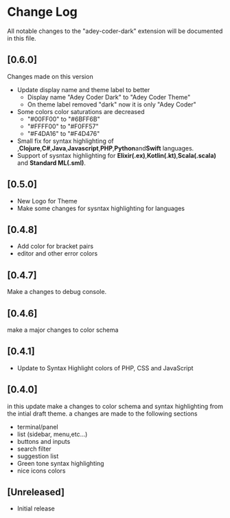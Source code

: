 # Change Log

All notable changes to the "adey-coder-dark" extension will be documented in this file.

## [0.6.0]

Changes made on this version

- Update display name and theme label to better
  - Display name "Adey Coder Dark" to "Adey Coder Theme"
  - On theme label removed "dark" now it is only "Adey Coder"
- Some colors color saturations are decreased
  - "#00FF00" to "#6BFF6B"
  - "#FFFF00" to "#F0FF57"
  - "#F4DA16" to "#F4D476"
- Small fix for syntax highlighting of ,**Clojure**,**C#**,**Java**,**Javascript**,**PHP**,**Python**and**Swift** languages.
- Support of sysntax highlighting for **Elixir(.ex)**,**Kotlin(.kt)**,**Scala(.scala)** and **Standard ML(.sml)**.

## [0.5.0]

- New Logo for Theme
- Make some changes for sysntax highlighting for languages

## [0.4.8]

- Add color for bracket pairs
- editor and other error colors

## [0.4.7]

Make a changes to debug console.

## [0.4.6]

make a major changes to color schema

## [0.4.1]

- Update to Syntax Highlight colors of PHP, CSS and JavaScript

## [0.4.0]

in this update make a changes to color schema and syntax highlighting from the intial draft theme. a changes are made to the following sections

- terminal/panel
- list (sidebar, menu,etc...)
- buttons and inputs
- search filter
- suggestion list
- Green tone syntax highlighting
- nice icons colors

## [Unreleased]

- Initial release
